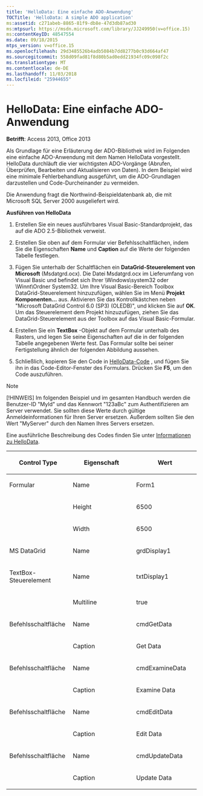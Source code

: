 ```yaml
---
title: 'HelloData: Eine einfache ADO-Anwendung'
TOCTitle: 'HelloData: A simple ADO application'
ms:assetid: c271abeb-8865-81f9-db8e-47d3db87ad30
ms:mtpsurl: https://msdn.microsoft.com/library/JJ249950(v=office.15)
ms:contentKeyID: 48547554
ms.date: 09/18/2015
mtps_version: v=office.15
ms.openlocfilehash: 29d3485526b4adb5084b7dd8277b0c93d664af47
ms.sourcegitcommit: 558d09fad81f8d80b5ad0edd21934fc09c098f2c
ms.translationtype: MT
ms.contentlocale: de-DE
ms.lasthandoff: 11/03/2018
ms.locfileid: "25944655"
---
```

# <a name="hellodata-a-simple-ado-application"></a>HelloData: Eine einfache ADO-Anwendung

**Betrifft**: Access 2013, Office 2013

Als Grundlage für eine Erläuterung der ADO-Bibliothek wird im Folgenden eine einfache ADO-Anwendung mit dem Namen HelloData vorgestellt. HelloData durchläuft die vier wichtigsten ADO-Vorgänge (Abrufen, Überprüfen, Bearbeiten und Aktualisieren von Daten). In dem Beispiel wird eine minimale Fehlerbehandlung ausgeführt, um die ADO-Grundlagen darzustellen und Code-Durcheinander zu vermeiden.

Die Anwendung fragt die Northwind-Beispieldatenbank ab, die mit Microsoft SQL Server 2000 ausgeliefert wird.

**Ausführen von HelloData**

1.  Erstellen Sie ein neues ausführbares Visual Basic-Standardprojekt, das auf die ADO 2.5-Bibliothek verweist.

2.  Erstellen Sie oben auf dem Formular vier Befehlsschaltflächen, indem Sie die Eigenschaften **Name** und **Caption** auf die Werte der folgenden Tabelle festlegen.

3.  Fügen Sie unterhalb der Schaltflächen ein **DataGrid-Steuerelement von Microsoft** (Msdatgrd.ocx). Die Datei Msdatgrd.ocx im Lieferumfang von Visual Basic und befindet sich Ihrer \\Windows\\system32 oder \\Winnt\\Ordner System32. Um Ihre Visual Basic-Bereich Toolbox DataGrid-Steuerelement hinzuzufügen, wählen Sie im Menü **Projekt** **Komponenten...** aus. Aktivieren Sie das Kontrollkästchen neben "Microsoft DataGrid Control 6.0 (SP3) (OLEDB)", und klicken Sie auf **OK**. Um das Steuerelement dem Projekt hinzuzufügen, ziehen Sie das DataGrid-Steuerelement aus der Toolbox auf das Visual Basic-Formular.

4.  Erstellen Sie ein **TextBox** -Objekt auf dem Formular unterhalb des Rasters, und legen Sie seine Eigenschaften auf die in der folgenden Tabelle angegebenen Werte fest. Das Formular sollte bei seiner Fertigstellung ähnlich der folgenden Abbildung aussehen.

5.  Schließlich, kopieren Sie den Code in [HelloData-Code](hellodata-code.md) , und fügen Sie ihn in das Code-Editor-Fenster des Formulars. Drücken Sie **F5**, um den Code auszuführen.


> [!NOTE]
> <P>[!HINWEIS] Im folgenden Beispiel und im gesamten Handbuch werden die Benutzer-ID "MyId" und das Kennwort "123aBc" zum Authentifizieren am Server verwendet. Sie sollten diese Werte durch gültige Anmeldeinformationen für Ihren Server ersetzen. Außerdem sollten Sie den Wert "MyServer" durch den Namen Ihres Servers ersetzen.</P>



Eine ausführliche Beschreibung des Codes finden Sie unter [Informationen zu HelloData](hellodata-details.md).

<table>
<colgroup>
<col style="width: 33%" />
<col style="width: 33%" />
<col style="width: 33%" />
</colgroup>
<thead>
<tr class="header">
<th><p>Control Type</p></th>
<th><p>Eigenschaft</p></th>
<th><p>Wert</p></th>
</tr>
</thead>
<tbody>
<tr class="odd">
<td><p>Formular</p></td>
<td><p>Name</p></td>
<td><p>Form1</p></td>
</tr>
<tr class="even">
<td><p><br />
</p></td>
<td><p>Height</p></td>
<td><p>6500</p></td>
</tr>
<tr class="odd">
<td><p><br />
</p></td>
<td><p>Width</p></td>
<td><p>6500</p></td>
</tr>
<tr class="even">
<td><p>MS DataGrid</p></td>
<td><p>Name</p></td>
<td><p>grdDisplay1</p></td>
</tr>
<tr class="odd">
<td><p>TextBox-Steuerelement</p></td>
<td><p>Name</p></td>
<td><p>txtDisplay1</p></td>
</tr>
<tr class="even">
<td><p><br />
</p></td>
<td><p>Multiline</p></td>
<td><p>true</p></td>
</tr>
<tr class="odd">
<td><p>Befehlsschaltfläche</p></td>
<td><p>Name</p></td>
<td><p>cmdGetData</p></td>
</tr>
<tr class="even">
<td><p><br />
</p></td>
<td><p>Caption</p></td>
<td><p>Get Data</p></td>
</tr>
<tr class="odd">
<td><p>Befehlsschaltfläche</p></td>
<td><p>Name</p></td>
<td><p>cmdExamineData</p></td>
</tr>
<tr class="even">
<td><p><br />
</p></td>
<td><p>Caption</p></td>
<td><p>Examine Data</p></td>
</tr>
<tr class="odd">
<td><p>Befehlsschaltfläche</p></td>
<td><p>Name</p></td>
<td><p>cmdEditData</p></td>
</tr>
<tr class="even">
<td><p><br />
</p></td>
<td><p>Caption</p></td>
<td><p>Edit Data</p></td>
</tr>
<tr class="odd">
<td><p>Befehlsschaltfläche</p></td>
<td><p>Name</p></td>
<td><p>cmdUpdateData</p></td>
</tr>
<tr class="even">
<td><p><br />
</p></td>
<td><p>Caption</p></td>
<td><p>Update Data</p></td>
</tr>
</tbody>
</table>



